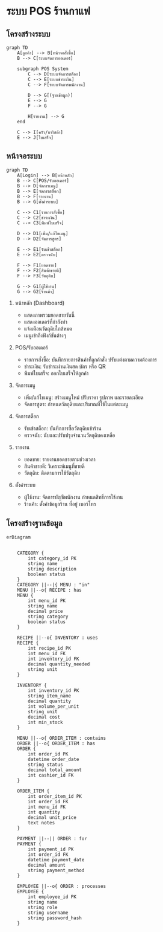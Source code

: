 # ระบบ POS ร้านกาแฟ

## โครงสร้างระบบ
```mermaid
graph TD
    A[ลูกค้า] --> B[หน้าจอสั่งซื้อ]
    B --> C[ระบบจัดการออเดอร์]
    
    subgraph POS System
        C --> D[ระบบจัดการสต็อก]
        C --> E[ระบบชำระเงิน]
        C --> F[ระบบจัดการพนักงาน]
        
        D --> G[(ฐานข้อมูล)]
        E --> G
        F --> G
        
        H[รายงาน] --> G
    end
    
    C --> I[ครัว/บาริสต้า]
    E --> J[ใบเสร็จ]
```

## หน้าจอระบบ
```mermaid
graph TD
    A[Login] --> B[หน้าหลัก]
    B --> C[POS/รับออเดอร์]
    B --> D[จัดการเมนู]
    B --> E[จัดการสต็อก]
    B --> F[รายงาน]
    B --> G[ตั้งค่าระบบ]
    
    C --> C1[รายการสั่งซื้อ]
    C --> C2[ชำระเงิน]
    C --> C3[พิมพ์ใบเสร็จ]
    
    D --> D1[เพิ่ม/แก้ไขเมนู]
    D --> D2[จัดการสูตร]
    
    E --> E1[รับเข้าสต็อก]
    E --> E2[ตรวจนับ]
    
    F --> F1[ยอดขาย]
    F --> F2[สินค้าขายดี]
    F --> F3[วัตถุดิบ]
    
    G --> G1[ผู้ใช้งาน]
    G --> G2[ร้านค้า]
```

1. หน้าหลัก (Dashboard)
   - แสดงภาพรวมยอดขายวันนี้
   - แสดงออเดอร์ที่กำลังทำ
   - แจ้งเตือนวัตถุดิบใกล้หมด
   - เมนูเข้าถึงฟังก์ชันต่างๆ

2. POS/รับออเดอร์
   - รายการสั่งซื้อ: บันทึกรายการสินค้าที่ลูกค้าสั่ง ปรับแต่งตามความต้องการ
   - ชำระเงิน: รับชำระผ่านเงินสด บัตร หรือ QR
   - พิมพ์ใบเสร็จ: ออกใบเสร็จให้ลูกค้า

3. จัดการเมนู
   - เพิ่ม/แก้ไขเมนู: สร้างเมนูใหม่ ปรับราคา รูปภาพ และรายละเอียด
   - จัดการสูตร: กำหนดวัตถุดิบและปริมาณที่ใช้ในแต่ละเมนู

4. จัดการสต็อก
   - รับเข้าสต็อก: บันทึกการซื้อวัตถุดิบเข้าร้าน
   - ตรวจนับ: นับและปรับปรุงจำนวนวัตถุดิบคงเหลือ

5. รายงาน
   - ยอดขาย: รายงานยอดขายตามช่วงเวลา
   - สินค้าขายดี: วิเคราะห์เมนูที่ขายดี
   - วัตถุดิบ: ติดตามการใช้วัตถุดิบ

6. ตั้งค่าระบบ
   - ผู้ใช้งาน: จัดการบัญชีพนักงาน กำหนดสิทธิ์การใช้งาน
   - ร้านค้า: ตั้งค่าข้อมูลร้าน ที่อยู่ เบอร์โทร


## โครงสร้างฐานข้อมูล
```mermaid
erDiagram

    
    CATEGORY {
        int category_id PK
        string name
        string description
        boolean status
    }
    CATEGORY ||--|{ MENU : "in"
    MENU ||--o{ RECIPE : has
    MENU {
        int menu_id PK
        string name
        decimal price
        string category
        boolean status
    }

    RECIPE ||--o{ INVENTORY : uses
    RECIPE {
        int recipe_id PK
        int menu_id FK
        int inventory_id FK
        decimal quantity_needed
        string unit
    }

    INVENTORY {
        int inventory_id PK
        string item_name
        decimal quantity
        int volume_per_unit
        string unit
        decimal cost
        int min_stock
    }

    MENU ||--o{ ORDER_ITEM : contains
    ORDER ||--o{ ORDER_ITEM : has
    ORDER {
        int order_id PK
        datetime order_date
        string status
        decimal total_amount
        int cashier_id FK
    }
    
    ORDER_ITEM {
        int order_item_id PK
        int order_id FK
        int menu_id FK
        int quantity
        decimal unit_price
        text notes
    }
    
    PAYMENT ||--|| ORDER : for
    PAYMENT {
        int payment_id PK
        int order_id FK
        datetime payment_date
        decimal amount
        string payment_method
    }
    
    EMPLOYEE ||--o{ ORDER : processes
    EMPLOYEE {
        int employee_id PK
        string name
        string role
        string username
        string password_hash
    }